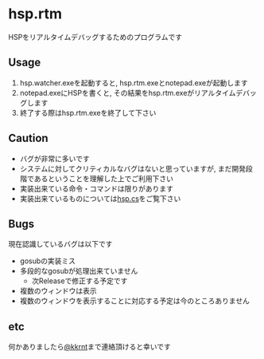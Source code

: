 # hsp.rtm
HSPをリアルタイムデバッグするためのプログラムです

## Usage
1. hsp.watcher.exeを起動すると, hsp.rtm.exeとnotepad.exeが起動します
2. notepad.exeにHSPを書くと, その結果をhsp.rtm.exeがリアルタイムデバッグします
3. 終了する際はhsp.rtm.exeを終了して下さい

## Caution
- バグが非常に多いです  
 - システムに対してクリティカルなバグはないと思っていますが, まだ開発段階であるということを理解した上でご利用下さい
- 実装出来ている命令・コマンドは限りがあります
 - 実装出来ているものについては[hsp.cs](https://github.com/kkrnt/hsp.cs)をご覧下さい

## Bugs
現在認識しているバグは以下です
- gosubの実装ミス
 - 多段的なgosubが処理出来ていません
   - 次Releaseで修正する予定です
- 複数のウィンドウは表示
 - 複数のウィンドウを表示することに対応する予定は今のところありません

## etc
何かありましたら[@kkrnt](https://twitter.com/kkrnt)まで連絡頂けると幸いです